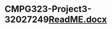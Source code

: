 # CMPG323-Project3-32027249[ReadME.docx](https://github.com/YakesTheSnake/CMPG323-Project3-32027249/files/9654541/ReadME.docx)

